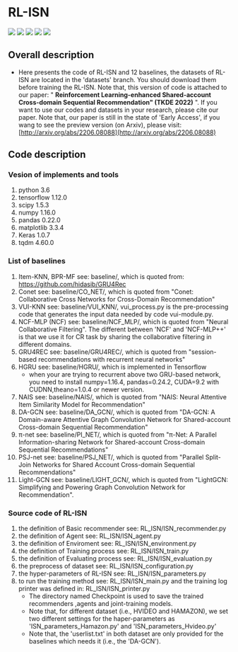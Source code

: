 # **RL-ISN** 

<p align="left">
  <img src='https://img.shields.io/badge/python-3.6+-blue'>
  <img src='https://img.shields.io/badge/Tensorflow-1.12+-blue'>
  <img src='https://img.shields.io/badge/NumPy-1.16-brightgreen'>
  <img src='https://img.shields.io/badge/pandas-0.22.0-brightgreen'>
  <img src='https://img.shields.io/badge/scipy-1.5.3-brightgreen'>
</p> 

## **Overall description** 
- Here presents the code of RL-ISN and 12 baselines, the datasets of RL-ISN are located in the 'datasets' branch. You should download them before training the RL-ISN. Note that, this version of code is attached to our paper: " **Reinforcement Learning-enhanced Shared-account Cross-domain Sequential Recommendation" (TKDE 2022)** ". If you want to use our codes and datasets in your research, please cite our paper. Note that, our paper is still in the state of 'Early Access', if you wang to see the preview version (on Arxiv), please visit: [http://arxiv.org/abs/2206.08088](http://arxiv.org/abs/2206.08088)
## **Code description** 
### **Vesion of implements and tools**
1. python 3.6
2. tensorflow 1.12.0
3. scipy 1.5.3
4. numpy 1.16.0
5. pandas 0.22.0
6. matplotlib 3.3.4
7. Keras 1.0.7
8. tqdm 4.60.0
### **List of baselines**
1. Item-KNN, BPR-MF see: baseline/, which is quoted from: https://github.com/hidasib/GRU4Rec
2. Conet see: baseline/CO_NET/, which is quoted from "Conet: Collaborative Cross Networks for Cross-Domain Recommendation"
3. VUI-KNN see: baseline/VUI_KNN/, vui_process.py is the pre-processing code that generates the input data needed by code vui-module.py. 
4. NCF-MLP (NCF) see: baseline/NCF_MLP/, which is quoted from "Neural Collaborative Filtering". The different between 'NCF' and 'NCF-MLP++' is that we use it for CR task by sharing the collaborative filtering in different domains.
5. GRU4REC see: baseline/GRU4REC/, which is quoted from "session-based recommendations with recurrent neural networks"
6. HGRU see: baseline/HGRU/, which is implemented in Tensorflow
    * when your are trying to recurrent above two GRU-based network, you need to install numpy=1.16.4, pandas=0.24.2, CUDA=9.2 with CUDNN,theano=1.0.4 or newer version.
7. NAIS see: baseline/NAIS/, which is quoted from "NAIS: Neural Attentive Item Similarity Model for Recommendation"
8. DA-GCN see: baseline/DA_GCN/, which is quoted from "DA-GCN: A Domain-aware Attentive Graph Convolution Network for Shared-account Cross-domain Sequential Recommendation"
9. π-net see: baseline/PI_NET/, which is quoted from "π-Net: A Parallel Information-sharing Network for Shared-account Cross-domain Sequential Recommendations"
10. PSJ-net see: baseline/PSJ_NET/, which is quoted from "Parallel Split-Join Networks for Shared Account Cross-domain Sequential Recommendations"
11. Light-GCN see: baseline/LIGHT_GCN/, which is quoted from "LightGCN: Simplifying and Powering Graph Convolution Network for Recommendation".
### **Source code of RL-ISN**
1. the definition of Basic recommender see: RL_ISN/ISN_recommender.py
2. the definition of Agent see: RL_ISN/ISN_agent.py
3. the definition of Enviroment see: RL_ISN/ISN_environment.py
4. the definition of Training process see: RL_ISN/ISN_train.py
5. the definition of Evaluating process see: RL_ISN/ISN_evaluation.py
6. the preprocess of dataset see: RL_ISN/ISN_configuration.py
7. the hyper-parameters of RL-ISN see: RL_ISN/ISN_parameters.py
8. to run the training method see: RL_ISN/ISN_main.py and the training log printer was defined in: RL_ISN/ISN_printer.py
    * The directory named Checkpoint is used to save the trained recommenders ,agents and joint-training models.
    * Note that, for different dataset (i.e., HVIDEO and HAMAZON), we set two different settings for the haper-parameters as 'ISN_parameters_Hamazon.py' and 'ISN_parameters_Hvideo.py'
    * Note that, the 'userlist.txt' in both dataset are only provided for the baselines which needs it (i.e., the 'DA-GCN').
